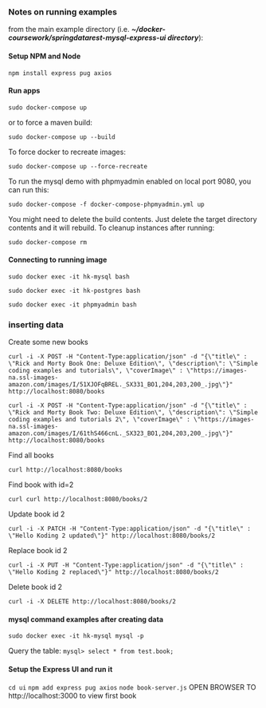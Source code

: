 ### Notes on running examples

from the main example directory (i.e. _**~/docker-coursework/springdatarest-mysql-express-ui directory**_):

#### Setup NPM and Node
`npm install express pug axios`

#### Run apps
`sudo docker-compose up`

or to force a maven build:

`sudo docker-compose up --build`

To force docker to recreate images:

`sudo docker-compose up --force-recreate`

To run the mysql demo with phpmyadmin enabled on local port 9080, you can run this:

`sudo docker-compose -f docker-compose-phpmyadmin.yml up` 

You might need to delete the build contents. Just delete the target directory contents and it will rebuild. To cleanup instances after running:

`sudo docker-compose rm`

#### Connecting to running image

`sudo docker exec -it hk-mysql bash`

`sudo docker exec -it hk-postgres bash`

`sudo docker exec -it phpmyadmin bash`

### inserting data

Create some new books

`curl -i -X POST -H "Content-Type:application/json" -d "{\"title\" : \"Rick and Morty Book One: Deluxe Edition\", \"description\": \"Simple coding examples and tutorials\", \"coverImage\" : \"https://images-na.ssl-images-amazon.com/images/I/51XJOFqBREL._SX331_BO1,204,203,200_.jpg\"}" http://localhost:8080/books`

`curl -i -X POST -H "Content-Type:application/json" -d "{\"title\" : \"Rick and Morty Book Two: Deluxe Edition\", \"description\": \"Simple coding examples and tutorials 2\", \"coverImage\" : \"https://images-na.ssl-images-amazon.com/images/I/61thS466cnL._SX323_BO1,204,203,200_.jpg\"}" http://localhost:8080/books`

Find all books

`curl http://localhost:8080/books`

Find book with id=2

`curl curl http://localhost:8080/books/2`

Update book id 2

`curl -i -X PATCH -H "Content-Type:application/json" -d "{\"title\" : \"Hello Koding 2 updated\"}" http://localhost:8080/books/2`

Replace book id 2

`curl -i -X PUT -H "Content-Type:application/json" -d "{\"title\" : \"Hello Koding 2 replaced\"}" http://localhost:8080/books/2`

Delete book id 2

`curl -i -X DELETE http://localhost:8080/books/2`

#### mysql command examples after creating data

`sudo docker exec -it hk-mysql mysql -p`

Query the table:
`mysql> select * from test.book;`

#### Setup the Express UI and run it
`cd ui`
`npm add express pug axios`
`node book-server.js`
OPEN BROWSER TO http://localhost:3000 to view first book
